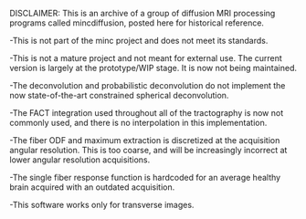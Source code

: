 DISCLAIMER: This is an archive of a group of diffusion MRI processing programs called mincdiffusion, posted here for historical reference. 

-This is not part of the minc project and does not meet its standards.

-This is not a mature project and not meant for external use. The current version is largely at the prototype/WIP stage. It is now not being maintained.

-The deconvolution and probabilistic deconvolution do not implement the now state-of-the-art constrained spherical deconvolution.

-The FACT integration used throughout all of the tractography is now not commonly used, and there is no interpolation in this implementation.

-The fiber ODF and maximum extraction is discretized at the acquisition angular resolution. This is too coarse, and will be increasingly incorrect at lower angular resolution acquisitions.

-The single fiber response function is hardcoded for an average healthy brain acquired with an outdated acquisition.

-This software works only for transverse images.
